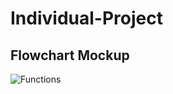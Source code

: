 # Individual-Project
## Flowchart Mockup
![Functions]("https://github.com/HarveyECraig/Individual-Project/assets/142818450/12135598-c1f0-43b6-8b16-5899b4e7f689")

